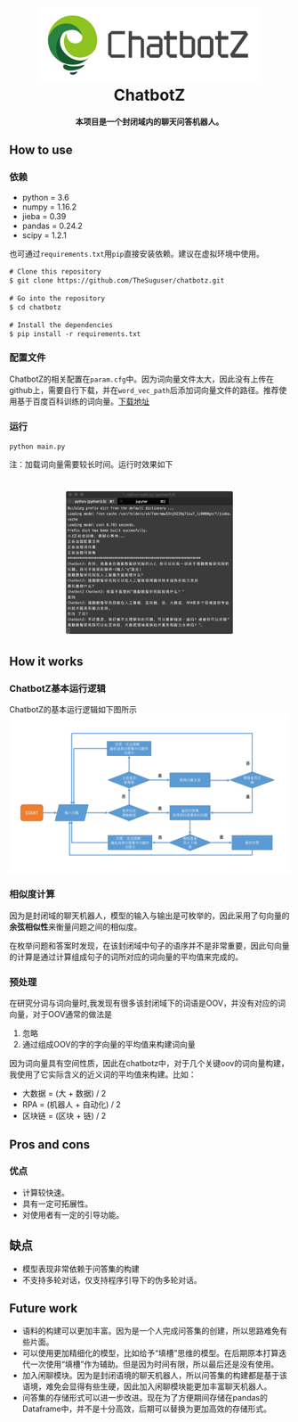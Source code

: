 <h1 align="center">
  <br>
  <a href="https://github.com/TheSuguser/chatbotz"><img src="https://github.com/TheSuguser/chatbotz/raw/zzheng/img/logo.png"  width="400"></a>
  <br>
  ChatbotZ
  <br>
</h1>

<h4 align="center">本项目是一个封闭域内的聊天问答机器人。</h4>

## How to use
### 依赖
* python = 3.6
* numpy = 1.16.2
* jieba = 0.39
* pandas = 0.24.2
* scipy = 1.2.1

也可通过``requirements.txt``用``pip``直接安装依赖。建议在虚拟环境中使用。
```
# Clone this repository
$ git clone https://github.com/TheSuguser/chatbotz.git

# Go into the repository
$ cd chatbotz

# Install the dependencies
$ pip install -r requirements.txt
```

### 配置文件
ChatbotZ的相关配置在``param.cfg``中。因为词向量文件太大，因此没有上传在github上，需要自行下载，并在``word_vec_path``后添加词向量文件的路径。推荐使用基于百度百科训练的词向量。[下载地址](https://pan.baidu.com/s/1Gndr0fReIq_oJ3R34CxlPg)

### 运行
```
python main.py
```
注：加载词向量需要较长时间。运行时效果如下

<h1 align="center">
 <img src="https://github.com/TheSuguser/chatbotz/raw/master/img/screencut.png" alt="Markdownify" width="300">
</h1>

## How it works
### ChatbotZ基本运行逻辑
ChatbotZ的基本运行逻辑如下图所示
![](img/chatbotz_process.png)

### 相似度计算
因为是封闭域的聊天机器人，模型的输入与输出是可枚举的，因此采用了句向量的**余弦相似性**来衡量问题之间的相似度。

在枚举问题和答案时发现，在该封闭域中句子的语序并不是非常重要，因此句向量的计算是通过计算组成句子的词所对应的词向量的平均值来完成的。

### 预处理
在研究分词与词向量时,我发现有很多该封闭域下的词语是OOV，并没有对应的词向量，对于OOV通常的做法是
1. 忽略
2. 通过组成OOV的字的字向量的平均值来构建词向量

因为词向量具有空间性质，因此在chatbotz中，对于几个关键oov的词向量构建，我使用了它实际含义的近义词的平均值来构建。比如： 

* 大数据 = (大 + 数据) / 2
* RPA = (机器人 + 自动化) / 2
* 区块链 = (区块 + 链) / 2

## Pros and cons
### 优点
* 计算较快速。
* 具有一定可拓展性。
* 对使用者有一定的引导功能。

## 缺点
* 模型表现非常依赖于问答集的构建
* 不支持多轮对话，仅支持程序引导下的伪多轮对话。

## Future work
* 语料的构建可以更加丰富。因为是一个人完成问答集的创建，所以思路难免有些片面。
* 可以使用更加精细化的模型，比如给予“填槽”思维的模型。在后期原本打算迭代一次使用“填槽”作为辅助。但是因为时间有限，所以最后还是没有使用。
* 加入闲聊模块。因为是封闭语境的聊天机器人，所以问答集的构建都是基于该语境，难免会显得有些生硬，因此加入闲聊模块能更加丰富聊天机器人。
* 问答集的存储形式可以进一步改进。现在为了方便期间存储在pandas的Dataframe中，并不是十分高效，后期可以替换为更加高效的存储形式。